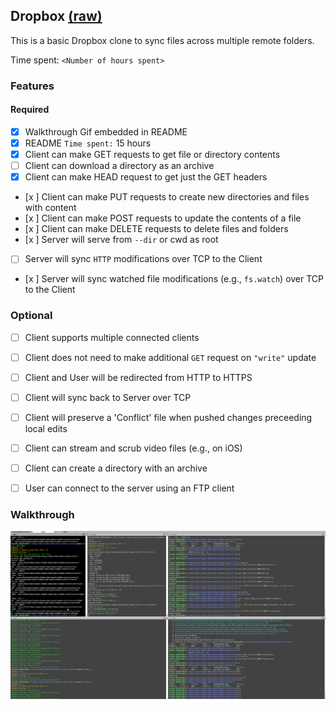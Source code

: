 ## Dropbox [(raw)](https://gist.github.com/CrabDude/040af9c1b93e350608ff/raw)

This is a basic Dropbox clone to sync files across multiple remote folders.

Time spent: `<Number of hours spent>`

### Features

#### Required

- [x] Walkthrough Gif embedded in README
- [x] README `Time spent:` 15 hours
- [x] Client can make GET requests to get file or directory contents
- [ ] Client can download a directory as an archive
- [x] Client can make HEAD request to get just the GET headers 
- [x ] Client can make PUT requests to create new directories and files with content
- [x ] Client can make POST requests to update the contents of a file
- [x ] Client can make DELETE requests to delete files and folders
- [x ] Server will serve from `--dir` or cwd as root
- [ ] Server will sync `HTTP` modifications over TCP to the Client
- [x ] Server will sync watched file modifications (e.g., `fs.watch`) over TCP to the Client

### Optional

- [ ] Client supports multiple connected clients
- [ ] Client does not need to make additional `GET` request on `"write"` update
- [ ] Client and User will be redirected from HTTP to HTTPS
- [ ] Client will sync back to Server over TCP
- [ ] Client will preserve a 'Conflict' file when pushed changes preceeding local edits
- [ ] Client can stream and scrub video files (e.g., on iOS)
- [ ] Client can create a directory with an archive
- [ ] User can connect to the server using an FTP client


### Walkthrough

![Video Walkthrough](dropbox.gif)



